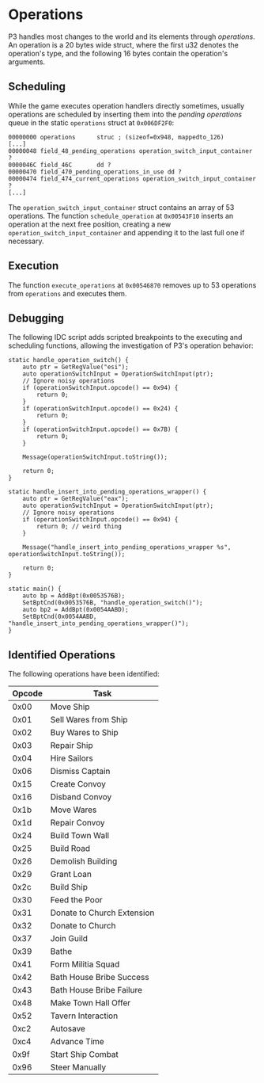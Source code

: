 # Operations
P3 handles most changes to the world and its elements through *operations*.
An operation is a 20 bytes wide struct, where the first u32 denotes the operation's type, and the following 16 bytes contain the operation's arguments.

## Scheduling
While the game executes operation handlers directly sometimes, usually operations are scheduled by inserting them into the *pending operations* queue in the static `operations` struct at `0x006DF2F0`:
```
00000000 operations      struc ; (sizeof=0x948, mappedto_126)
[...]
00000048 field_48_pending_operations operation_switch_input_container ?
0000046C field_46C       dd ?
00000470 field_470_pending_operations_in_use dd ?
00000474 field_474_current_operations operation_switch_input_container ?
[...]
```
The `operation_switch_input_container` struct contains an array of 53 operations.
The function `schedule_operation` at `0x00543F10` inserts an operation at the next free position, creating a new `operation_switch_input_container` and appending it to the last full one if necessary.

## Execution
The function `execute_operations` at `0x00546870` removes up to 53 operations from `operations` and executes them.

## Debugging
The following IDC script adds scripted breakpoints to the executing and scheduling functions, allowing the investigation of P3's operation behavior:
```
static handle_operation_switch() {
    auto ptr = GetRegValue("esi");
    auto operationSwitchInput = OperationSwitchInput(ptr);
    // Ignore noisy operations
    if (operationSwitchInput.opcode() == 0x94) {
        return 0;
    }
    if (operationSwitchInput.opcode() == 0x24) {
        return 0;
    }
    if (operationSwitchInput.opcode() == 0x7B) {
        return 0;
    }
    
    Message(operationSwitchInput.toString());

    return 0;
}

static handle_insert_into_pending_operations_wrapper() {
    auto ptr = GetRegValue("eax");
    auto operationSwitchInput = OperationSwitchInput(ptr);
    // Ignore noisy operations
    if (operationSwitchInput.opcode() == 0x94) {
        return 0; // weird thing
    }

    Message("handle_insert_into_pending_operations_wrapper %s", operationSwitchInput.toString());

    return 0;
}

static main() {
    auto bp = AddBpt(0x0053576B);
    SetBptCnd(0x0053576B, "handle_operation_switch()");
    auto bp2 = AddBpt(0x0054AABD);
    SetBptCnd(0x0054AABD, "handle_insert_into_pending_operations_wrapper()");
}
```
## Identified Operations
The following operations have been identified:

|Opcode|Task|
|-|-|
|0x00|Move Ship|
|0x01|Sell Wares from Ship|
|0x02|Buy Wares to Ship|
|0x03|Repair Ship|
|0x04|Hire Sailors|
|0x06|Dismiss Captain|
|0x15|Create Convoy|
|0x16|Disband Convoy|
|0x1b|Move Wares|
|0x1d|Repair Convoy|
|0x24|Build Town Wall|
|0x25|Build Road|
|0x26|Demolish Building|
|0x29|Grant Loan|
|0x2c|Build Ship|
|0x30|Feed the Poor|
|0x31|Donate to Church Extension|
|0x32|Donate to Church|
|0x37|Join Guild|
|0x39|Bathe|
|0x41|Form Militia Squad|
|0x42|Bath House Bribe Success|
|0x43|Bath House Bribe Failure|
|0x48|Make Town Hall Offer|
|0x52|Tavern Interaction|
|0xc2|Autosave|
|0xc4|Advance Time|
|0x9f|Start Ship Combat|
|0x96|Steer Manually|
